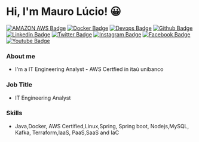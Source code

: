 # Hi, I'm Mauro Lúcio! :grinning: 

[![AMAZON AWS Badge](https://img.shields.io/badge/Amazon_AWS-FF9900?style=flat-square&logo=amazonaws&logoColor=white&link=https://www.credly.com/badges/a591e410-23b1-4138-8ef6-82ad1a7f5f31/public_url)](https://www.credly.com/badges/a591e410-23b1-4138-8ef6-82ad1a7f5f31/public_url)
[![Docker Badge](https://img.shields.io/badge/Docker-6495ED?style=flat-square&logo=docker&logoColor=white&link=https://www.certificacaolinux.com.br/certificado/2532603305/50230905/)](https://www.certificacaolinux.com.br/certificado/2532603305/50230905/)
[![Devops Badge](https://img.shields.io/badge/Devops-A0522D?style=flat-square&logo=devops&logoColor=white&link=https://www.credential.net/8d8248bc-98af-4f0a-a04c-02c295da2eb2#gs.14j8ca)](https://www.credential.net/8d8248bc-98af-4f0a-a04c-02c295da2eb2#gs.14j8ca)
[![Github Badge](https://img.shields.io/badge/-Github-000?style=flat-square&logo=Github&logoColor=white&link=https://github.com/mauroslucios)](https://github.com/mauroslucios)
[![Linkedin Badge](https://img.shields.io/badge/-LinkedIn-blue?style=flat-square&labelColor=01579B&logo=Linkedin&logoColor=white&link=https://www.linkedin.com/in/mauro-lúcio-pereira/)](https://www.linkedin.com/in/mauro-lúcio-pereira/)
[![Twitter Badge](https://img.shields.io/badge/-Twitter-1ca0f1?style=flat-square&labelColor=01579B&logo=twitter&logoColor=white&link=https://twitter.com/mauroslucios)](https://twitter.com/mauroslucios)
[![Instagram Badge](https://img.shields.io/badge/Instagram-E4405F?style=flat-square&labelColor=CC0000&logo=instagram&logoColor=white)](https://www.instagram.com/luciospsilva/)
[![Facebook Badge](https://img.shields.io/badge/facebook-%231877F2.svg?&style=flat-square&labelColor=01579B&logo=facebook&logoColor=white)](https://www.facebook.com/mauroslucios)
[![Youtube Badge](https://img.shields.io/badge/YouTube-FF0000?style=flat-square&logo=youtube&logoColor=white)](https://www.youtube.com/channel/UCFUC1CjoLr7PTFVMRAbLkiw)

### About me
- I'm a IT Engineering Analyst - AWS Certfied in itaú unibanco 

### Job Title
- IT Engineering Analyst

### Skills
- Java,Docker, AWS Certified,Linux,Spring, Spring boot, Nodejs,MySQL, Kafka, Terraform,IaaS, PaaS,SaaS and IaC

  
  
